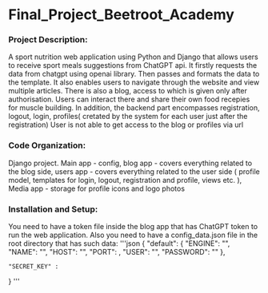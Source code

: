 # Final_Project_Beetroot_Academy

### Project Description:
A sport nutrition web application using Python and Django that allows users to receive sport meals suggestions from ChatGPT api. 
It firstly requests the data from chatgpt using openai library. Then passes and formats the data to the template.
It also enables users to navigate through the website and view multiple articles.
There is also a blog, access to which is given only after authorisation.
Users can interact there and share their own food recepies for muscle building.
In addition, the backend part encompasses registration, logout, login, profiles( cretated by the system for each user just after the registration)
User is not able to get access to the blog or profiles via url

### Code Organization:
Django project. Main app - config, blog app - covers everything related to the blog side, users app - covers everything related to the user side ( profile model,
templates for login, logout, registration and profile, views etc. ), Media app - storage for profile icons and logo photos

### Installation and Setup:
You need to have a token file inside the blog app that has ChatGPT token to run the web application. Also you need to have a config_data.json file in the root
directory that has such data:
'''json
{
    "default": {
        "ENGINE": "",
        "NAME": "",
        "HOST": "",
        "PORT": ,
        "USER": "",
        "PASSWORD": ""
    },

    "SECRET_KEY" :
    

}
'''


